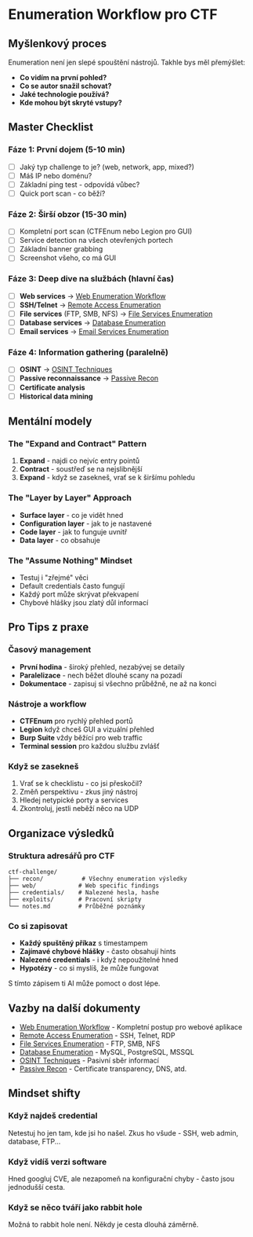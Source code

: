 # Enumeration Workflow pro CTF

## Myšlenkový proces

Enumeration není jen slepé spouštění nástrojů. Takhle bys měl přemýšlet:
- **Co vidím na první pohled?**
- **Co se autor snažil schovat?**
- **Jaké technologie používá?**
- **Kde mohou být skryté vstupy?**

## Master Checklist

### Fáze 1: První dojem (5-10 min)
- [ ] Jaký typ challenge to je? (web, network, app, mixed?)
- [ ] Máš IP nebo doménu?
- [ ] Základní ping test - odpovídá vůbec?
- [ ] Quick port scan - co běží?

### Fáze 2: Širší obzor (15-30 min)
- [ ] Kompletní port scan (CTFEnum nebo Legion pro GUI)
- [ ] Service detection na všech otevřených portech
- [ ] Základní banner grabbing
- [ ] Screenshot všeho, co má GUI

### Fáze 3: Deep dive na službách (hlavní čas)
- [ ] **Web services** → [Web Enumeration Workflow](./Web-Enumeration.md)
- [ ] **SSH/Telnet** → [Remote Access Enumeration](./Remote-Access.md)
- [ ] **File services** (FTP, SMB, NFS) → [File Services Enumeration](./File-Services.md)
- [ ] **Database services** → [Database Enumeration](./Database-Enumeration.md)
- [ ] **Email services** → [Email Services Enumeration](./Email-Services.md)

### Fáze 4: Information gathering (paralelně)
- [ ] **OSINT** → [OSINT Techniques](./OSINT.md)
- [ ] **Passive reconnaissance** → [Passive Recon](./Passive-Recon.md)
- [ ] **Certificate analysis**
- [ ] **Historical data mining**

## Mentální modely

### The "Expand and Contract" Pattern
1. **Expand** - najdi co nejvíc entry pointů
2. **Contract** - soustřeď se na nejslibnější
3. **Expand** - když se zasekneš, vrať se k širšímu pohledu

### The "Layer by Layer" Approach
- **Surface layer** - co je vidět hned
- **Configuration layer** - jak to je nastavené
- **Code layer** - jak to funguje uvnitř
- **Data layer** - co obsahuje

### The "Assume Nothing" Mindset
- Testuj i "zřejmé" věci
- Default credentials často fungují
- Každý port může skrývat překvapení
- Chybové hlášky jsou zlatý důl informací

## Pro Tips z praxe

### Časový management
- **První hodina** - široký přehled, nezabývej se detaily
- **Paralelizace** - nech běžet dlouhé scany na pozadí
- **Dokumentace** - zapisuj si všechno průběžně, ne až na konci

### Nástroje a workflow
- **CTFEnum** pro rychlý přehled portů
- **Legion** když chceš GUI a vizuální přehled
- **Burp Suite** vždy běžící pro web traffic
- **Terminal session** pro každou službu zvlášť

### Když se zasekneš
1. Vrať se k checklistu - co jsi přeskočil?
2. Změň perspektivu - zkus jiný nástroj
3. Hledej netypické porty a services
4. Zkontroluj, jestli neběží něco na UDP

## Organizace výsledků

### Struktura adresářů pro CTF
```
ctf-challenge/
├── recon/           # Všechny enumeration výsledky
├── web/            # Web specific findings
├── credentials/    # Nalezené hesla, hashe
├── exploits/       # Pracovní skripty
└── notes.md        # Průběžné poznámky
```

### Co si zapisovat
- **Každý spuštěný příkaz** s timestampem
- **Zajímavé chybové hlášky** - často obsahují hints
- **Nalezené credentials** - i když nepoužitelné hned
- **Hypotézy** - co si myslíš, že může fungovat

S tímto zápisem ti AI může pomoct o dost lépe.

## Vazby na další dokumenty

- [Web Enumeration Workflow](./Web-Enumeration.md) - Kompletní postup pro webové aplikace
- [Remote Access Enumeration](./Remote-Access.md) - SSH, Telnet, RDP
- [File Services Enumeration](./File-Services.md) - FTP, SMB, NFS
- [Database Enumeration](./Database-Enumeration.md) - MySQL, PostgreSQL, MSSQL
- [OSINT Techniques](./OSINT.md) - Pasivní sběr informací
- [Passive Recon](./Passive-Recon.md) - Certificate transparency, DNS, atd.

## Mindset shifty

### Když najdeš credential
Netestuj ho jen tam, kde jsi ho našel. Zkus ho všude - SSH, web admin, database, FTP...

### Když vidíš verzi software
Hned googluj CVE, ale nezapomeň na konfigurační chyby - často jsou jednodušší cesta.

### Když se něco tváří jako rabbit hole
Možná to rabbit hole není. Někdy je cesta dlouhá záměrně.
